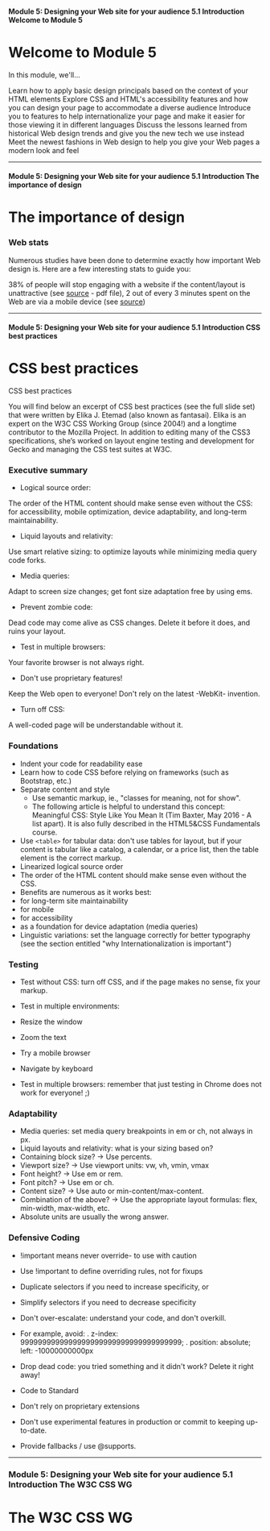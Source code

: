 #### Module 5: Designing your Web site for your audience   5.1 Introduction   Welcome to Module 5

# Welcome to Module 5

In this module, we'll...

Learn how to apply basic design principals based on the context of your HTML elements
Explore CSS and HTML's accessibility features and how you can design your page to accommodate a diverse audience
Introduce you to features to help internationalize your page and make it easier for those viewing it in different languages
Discuss the lessons learned from historical Web design trends and give you the new tech we use instead
Meet the newest fashions in Web design to help you give your Web pages a modern look and feel

---

#### Module 5: Designing your Web site for your audience   5.1 Introduction   The importance of design

#   The importance of design

### Web stats

Numerous studies have been done to determine exactly how important Web design is. Here are a few interesting stats to guide you:

38% of people will stop engaging with a website if the content/layout is unattractive (see [source](http://wwwimages.adobe.com/content/dam/Adobe/en/max/2015/pdfs/state-of-content-oct.pdf) - pdf file),
2 out of every 3 minutes spent on the Web are via a mobile device (see [source](https://www.comscore.com/Insights/Presentations-and-Whitepapers/2016/2016-US-Cross-Platform-Future-in-Focus))

---

#### Module 5: Designing your Web site for your audience   5.1 Introduction   CSS best practices

# CSS best practices

CSS best practices

You will find below an excerpt of CSS best practices (see the full slide set) that were written by  Elika J. Etemad (also known as fantasai). Elika is an expert on the W3C CSS Working Group (since 2004!) and a longtime contributor to the Mozilla Project. In addition to editing many of the CSS3 specifications, she’s worked on layout engine testing and development for Gecko and managing the CSS test suites at W3C.

### Executive summary

* Logical source order: 

The order of the HTML content should make sense even without the CSS: for accessibility, mobile optimization, device adaptability, and long-term maintainability.

* Liquid layouts and relativity: 

Use smart relative sizing: to optimize layouts while minimizing media query code forks.

* Media queries: 

Adapt to screen size changes; get font size adaptation free by using ems.

* Prevent zombie code:

Dead code may come alive as CSS changes. Delete it before it does, and ruins your layout.

* Test in multiple browsers: 

Your favorite browser is not always right.

* Don't use proprietary features!

Keep the Web open to everyone! Don't rely on the latest -WebKit- invention.

* Turn off CSS:

A well-coded page will be understandable without it.

### Foundations

* Indent your code for readability ease
* Learn how to code CSS before relying on frameworks (such as Bootstrap, etc.)
* Separate content and style
  * Use semantic markup, ie., "classes for meaning, not for show". 
  * The following article is helpful to understand this concept: Meaningful CSS: Style Like You Mean It (Tim Baxter, May 2016 - A list apart). It is also fully described in the HTML5&CSS Fundamentals course.
* Use `<table>` for tabular data: don't use tables for layout, but if your content is tabular like a catalog, a calendar, or a price list, then the table element is the correct markup.
* Linearized logical source order
* The order of the HTML content should make sense even without the CSS. 
* Benefits are numerous as it works best:
* for long-term site maintainability
* for mobile
* for accessibility
* as a foundation for device adaptation (media queries)
* Linguistic variations: set the language correctly for better typography (see the section entitled "why Internationalization is important")

### Testing

* Test without CSS: turn off CSS, and if the page makes no sense, fix your markup.
* Test in multiple environments:

* Resize the window
* Zoom the text
* Try a mobile browser
* Navigate by keyboard
* Test in multiple browsers: remember that just testing in Chrome does not work for everyone!  ;)

### Adaptability

* Media queries: set media query breakpoints in em or ch, not always in px.
* Liquid layouts and relativity: what is your sizing based on?
* Containing block size? → Use percents.
* Viewport size? → Use viewport units: vw, vh, vmin, vmax
* Font height? → Use em or rem.
* Font pitch? → Use em or ch.
* Content size? → Use auto or min-content/max-content.
* Combination of the above? → Use the appropriate layout formulas: flex, min-width, max-width, etc.
* Absolute units are usually the wrong answer.

### Defensive Coding

* !important means never override- to use with caution
* Use !important to define overriding rules, not for fixups
* Duplicate selectors if you need to increase specificity, or
* Simplify selectors if you need to decrease specificity
* Don't over-escalate: understand your code, and don't overkill.
* For example, avoid:
        . z-index: 9999999999999999999999999999999999999;
        . position: absolute; left: -10000000000px

* Drop dead code: you tried something and it didn't work? Delete it right away!
* Code to Standard
* Don't rely on proprietary extensions
* Don't use experimental features in production or commit to keeping up-to-date.
* Provide fallbacks / use @supports.

---

### Module 5: Designing your Web site for your audience   5.1 Introduction   The W3C CSS WG

# The W3C CSS WG